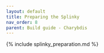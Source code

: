 ```yaml
---
layout: default
title: Preparing the Splinky
nav_order: 8
parent: Build guide - Charybdis
---
```



{% include splinky_preparation.md %}